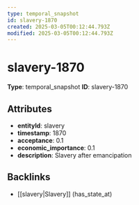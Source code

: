```yaml
---
type: temporal_snapshot
id: slavery-1870
created: 2025-03-05T00:12:44.793Z
modified: 2025-03-05T00:12:44.793Z
---
```


# slavery-1870

**Type**: temporal_snapshot
**ID**: slavery-1870

## Attributes

- **entityId**: slavery
- **timestamp**: 1870
- **acceptance**: 0.1
- **economic_importance**: 0.1
- **description**: Slavery after emancipation

## Backlinks

- [[slavery|Slavery]] (has_state_at)

